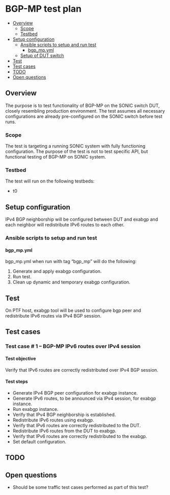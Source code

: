 # BGP-MP test plan

* [Overview](#Overview)
   * [Scope](#Scope)
   * [Testbed](#Testbed)
* [Setup configuration](#Setup%20configuration)
   * [Ansible scripts to setup and run test](#Ansible%20scripts%20to%20setup%20and%20run%20test)
     * [bgp_mp.yml](#bgp_mp.yml)
   * [Setup of DUT switch](#Setup%20of%20DUT%20switch)
* [Test](#Test)
* [Test cases](#Test%20cases)
* [TODO](#TODO)
* [Open questions](#Open%20questions)

## Overview
The purpose is to test functionality of BGP-MP on the SONIC switch DUT, closely resembling production environment. The test assumes all necessary configurations are already pre-configured on the SONIC switch before test runs.

### Scope
The test is targeting a running SONIC system with fully functioning configuration. The purpose of the test is not to test specific API, but functional testing of BGP-MP on SONIC system.

### Testbed
The test will run on the following testbeds:
* t0

## Setup configuration
IPv4 BGP neighborship will be configured between DUT and exabgp and each neighbor will redistribute IPv6 routes to each other.
### Ansible scripts to setup and run test
#### bgp_mp.yml
bgp_mp.yml when run with tag “bgp_mp” will do the following:
1. Generate and apply exabgp configuration.
2. Run test.
3. Clean up dynamic and temporary exabgp configuration.

## Test
On PTF host, exabgp tool will be used to configure bgp peer and redistribute IPv6 routes via IPv4 BGP session.

## Test cases
### Test case # 1 – BGP-MP IPv6 routes over IPv4 session
#### Test objective
Verify that IPv6 routes are correctly redistributed over IPv4 BGP session.
#### Test steps
* Generate IPv4 BGP peer configuration for exabgp instance.
* Generate IPv6 routes, to be announced via IPv4 session, for exabgp instance.
* Run exabgp instance.
* Verify that IPv4 BGP neighborship is established.
* Redistribute IPv6 routes using exabgp.
* Verify that IPv6 routes are correctly redistributed to the DUT.
* Redistribute IPv6 routes from the DUT to exabgp.
* Verify that IPv6 routes are correctly redistributed to the exabgp.
* Set default configuration.

## TODO

## Open questions
* Should be some traffic test cases performed as part of this test?
